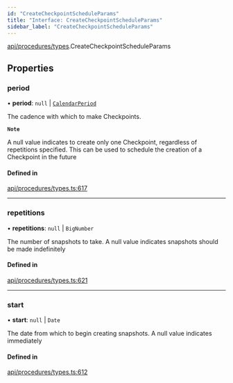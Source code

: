 ```yaml
---
id: "CreateCheckpointScheduleParams"
title: "Interface: CreateCheckpointScheduleParams"
sidebar_label: "CreateCheckpointScheduleParams"
---
```


[api/procedures/types](../../../../../modules/API/Procedures/Types/Types.md).CreateCheckpointScheduleParams

## Properties

### period

• **period**: ``null`` \| [`CalendarPeriod`](../../../../Types/CalendarPeriod/CalendarPeriod.md)

The cadence with which to make Checkpoints.

**`Note`**

 A null value indicates to create only one Checkpoint, regardless of repetitions specified. This can be used to schedule the creation of a Checkpoint in the future

#### Defined in

[api/procedures/types.ts:617](https://github.com/PolymeshAssociation/polymesh-sdk/blob/95f248df/src/api/procedures/types.ts#L617)

___

### repetitions

• **repetitions**: ``null`` \| `BigNumber`

The number of snapshots to take. A null value indicates snapshots should be made indefinitely

#### Defined in

[api/procedures/types.ts:621](https://github.com/PolymeshAssociation/polymesh-sdk/blob/95f248df/src/api/procedures/types.ts#L621)

___

### start

• **start**: ``null`` \| `Date`

The date from which to begin creating snapshots. A null value indicates immediately

#### Defined in

[api/procedures/types.ts:612](https://github.com/PolymeshAssociation/polymesh-sdk/blob/95f248df/src/api/procedures/types.ts#L612)
